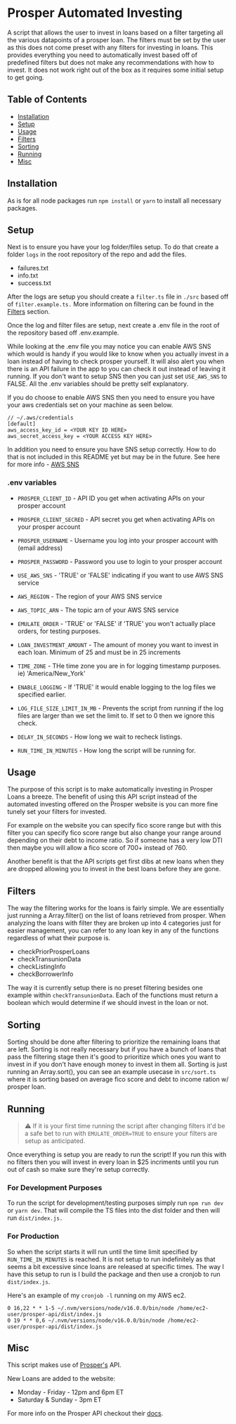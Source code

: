 # Prosper Automated Investing
A script that allows the user to invest in loans based on a filter targeting all the various datapoints of a prosper loan. The filters must be set by the user as this does not come preset with any filters for investing in loans. This provides everything you need to automatically invest based off of predefined filters but does not make any recommendations with how to invest. It does not work right out of the box as it requires some initial setup to get going.

## Table of Contents
- [Installation](#installation)
- [Setup](#setup)
- [Usage](#usage)
- [Filters](#filters)
- [Sorting](#sorting)
- [Running](#running)
- [Misc](#misc)


## Installation
As is for all node packages run `npm install` or `yarn` to install all necessary packages.


## Setup
Next is to ensure you have your log folder/files setup. To do that create a folder `logs` in the root repository of the repo
and add the files.
- failures.txt
- info.txt
- success.txt

After the logs are setup you should create a `filter.ts` file in `./src` based off of `filter.example.ts.` More information on filtering can be found in the [Filters](#filters) section.

Once the log and filter files are setup, next create a .env file in the root of the repository based off .env.example.

While looking at the .env file you may notice you can enable AWS SNS which would is handy if you would like to know
when you actually invest in a loan instead of having to check prosper yourself. It will also alert you when there is
an API failure in the app to you can check it out instead of leaving it running. If you don't want to setup SNS
then you can just set `USE_AWS_SNS` to FALSE. All the .env variables should be pretty self explanatory.

If you do choose to enable AWS SNS then you need to ensure you have your aws credentials set on your machine as seen below.

```
// ~/.aws/credentials
[default]
aws_access_key_id = <YOUR KEY ID HERE>
aws_secret_access_key = <YOUR ACCESS KEY HERE>
```

In addition you need to ensure you have SNS setup correctly. How to do that is not included in this README yet but may be in the future.
See here for more info - [AWS SNS](https://aws.amazon.com/sns/)

### .env variables
- `PROSPER_CLIENT_ID` - API ID you get when activating APIs on your prosper account 
- `PROSPER_CLIENT_SECRED` - API secret you get when activating APIs on your prosper account 
- `PROSPER_USERNAME` - Username you log into your prosper account with (email address)
- `PROSPER_PASSWORD` - Password you use to login to your prosper account

- `USE_AWS_SNS` - 'TRUE' or 'FALSE' indicating if you want to use AWS SNS service
- `AWS_REGION` - The region of your AWS SNS service
- `AWS_TOPIC_ARN` - The topic arn of your AWS SNS service

- `EMULATE_ORDER` - 'TRUE' or 'FALSE' if 'TRUE' you won't actually place orders, for testing purposes.
- `LOAN_INVESTMENT_AMOUNT` - The amount of money you want to invest in each loan. Minimum of 25 and must be in 25 increments
- `TIME_ZONE` - THe time zone you are in for logging timestamp purposes. ie) 'America/New_York'

- `ENABLE_LOGGING` - If 'TRUE' it would enable logging to the log files we specified earlier.
- `LOG_FILE_SIZE_LIMIT_IN_MB` - Prevents the script from running if the log files are larger than we set the limit to. If set to 0 then we ignore this check.

- `DELAY_IN_SECONDS` - How long we wait to recheck listings.
- `RUN_TIME_IN_MINUTES` - How long the script will be running for.

## Usage
The purpose of this script is to make automatically investing in Prosper Loans a breeze. The benefit of using this API script instead of the automated investing offered on the Prosper website is you can more fine tunely set your filters for invested. 

For example on the website you can specify fico score range but with this filter you can specify fico score range but also change your range around depending on their debt to income ratio. So if someone has a very low DTI then maybe you will allow a fico score of 700+ instead of 760.

Another benefit is that the API scripts get first dibs at new loans when they are dropped allowing you to invest in the best loans before they are gone. 


## Filters
The way the filtering works for the loans is fairly simple. We are essentially just running a Array.filter() on the list of loans retrieved from prosper. When analyzing the loans with filter they are broken up into 4 categories just for easier management, you can refer to any loan key in any of the functions regardless of what their purpose is.

- checkPriorProsperLoans
- checkTransunionData
- checkListingInfo
- checkBorrowerInfo

The way it is currently setup there is no preset filtering besides one example within `checkTransunionData`. Each of the functions must return a boolean which would determine if we should invest in the loan or not.

## Sorting
Sorting should be done after filtering to prioritize the remaining loans that are left. Sorting is not really necessary but if you have a bunch of loans that pass the filtering stage then it's good to prioritize which ones you want to invest in if you don't have enough money to invest in them all. Sorting is just running an Array.sort(), you can see an example usecase in `src/sort.ts` where it is sorting based on average fico score and debt to income ration w/ prosper loan.

## Running
> ⚠️ If it is your first time running the script after changing filters it'd be a safe bet to run with `EMULATE_ORDER=TRUE` to ensure your filters are setup as anticipated.

Once everything is setup you are ready to run the script! If you run this with no filters then you will invest in every loan in $25 incriments until you run out of cash so make sure they're setup correctly.

### For Development Purposes
To run the script for development/testing purposes simply run
`npm run dev` or `yarn dev`. That will compile the TS files into the dist folder and then will run `dist/index.js.`

### For Production
So when the script starts it will run until the time limit specified by `RUN_TIME_IN_MINUTES` is reached. It is not setup to run indefinitely as that seems a bit excessive since loans are released at specific times. The way I have this setup to run is I build the package and then use a cronjob to run `dist/index.js`.

Here's an example of my `cronjob -l` running on my AWS ec2.
```
0 16,22 * * 1-5 ~/.nvm/versions/node/v16.0.0/bin/node /home/ec2-user/prosper-api/dist/index.js
0 19 * * 0,6 ~/.nvm/versions/node/v16.0.0/bin/node /home/ec2-user/prosper-api/dist/index.js
```

## Misc
This script makes use of [Prosper's](https://www.prosper.com/) API.

New Loans are added to the website:
- Monday - Friday - 12pm and 6pm ET
- Saturday & Sunday - 3pm ET

For more info on the Prosper API checkout their [docs](https://developers.prosper.com/docs/). 
